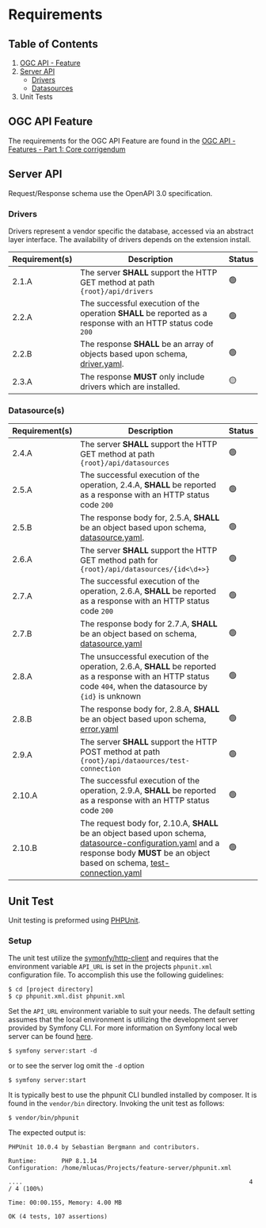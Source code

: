 # Requirements

## Table of Contents

1. [OGC API - Feature](#ogc-api-feature)
2. [Server API](#server-api)
   - [Drivers](#drivers)
   - [Datasources](#datasources)
3. Unit Tests

## OGC API Feature

The requirements for the OGC API Feature are found in the [OGC API - Features - Part 1: Core corrigendum](https://docs.opengeospatial.org/is/17-069r4/17-069r4.html)

## Server API

Request/Response schema use the OpenAPI 3.0 specification.


### Drivers

Drivers represent a vendor specific the database, accessed via an abstract layer interface. The availability of drivers depends on the extension install. 

| Requirement(s) | Description                                                                                                  | Status |
|----------------|--------------------------------------------------------------------------------------------------------------|--------|
| 2.1.A          | The server **SHALL** support the HTTP GET method at path `{root}/api/drivers`                                | 🟢     |
| 2.2.A          | The successful execution of the operation **SHALL** be reported as a response with an HTTP status code `200` | 🟢     |
| 2.2.B          | The response **SHALL** be an array of objects based upon schema, [driver.yaml](openapi/schemas/driver.yaml). | 🟢     |
| 2.3.A          | The response **MUST** only include drivers which are installed.                                              | 🟡     |

### Datasource(s)
| Requirement(s) | Description                                                                                                                                                                                                                                                                       | Status |
|----------------|-----------------------------------------------------------------------------------------------------------------------------------------------------------------------------------------------------------------------------------------------------------------------------------|--------|
| 2.4.A          | The server **SHALL** support the HTTP GET method at path `{root}/api/datasources`                                                                                                                                                                                                 | 🟢     |
| 2.5.A          | The successful execution of the operation, 2.4.A, **SHALL** be reported as a response with an HTTP status code `200`                                                                                                                                                              | 🟢     |
| 2.5.B          | The response body for, 2.5.A, **SHALL** be an object based upon schema, [datasource.yaml](openapi/schemas/datasource.yaml).</li>                                                                                                                                                  | 🟢     |
| 2.6.A          | The server **SHALL** support the HTTP GET method path for `{root}/api/datasources/{id<\d+>}`                                                                                                                                                                                      | 🟢     |
| 2.7.A          | The successful execution of the operation, 2.6.A, **SHALL** be reported as a response with an HTTP status code `200`                                                                                                                                                              | 🟢     |
| 2.7.B          | The response body for 2.7.A, **SHALL** be an object based on schema, [datasource.yaml](openapi/schemas/datasource.yaml)                                                                                                                                                           | 🟢     |
| 2.8.A          | The unsuccessful execution of the operation, 2.6.A, **SHALL** be reported as a response with an HTTP status code `404`, when the datasource by `{id}` is unknown                                                                                                                  | 🟢     |
| 2.8.B          | The response body for, 2.8.A, **SHALL** be an object based upon schema, [error.yaml](openapi/schemas/error.yaml)                                                                                                                                                                  | 🟢     |
| 2.9.A          | The server **SHALL** support the HTTP POST method at path `{root}/api/dataources/test-connection`                                                                                                                                                                                 | 🟢     |
| 2.10.A         | The successful execution of the operation, 2.9.A, **SHALL** be reported as a response with an HTTP status code `200`                                                                                                                                                              | 🟢     |
| 2.10.B         | The request body for, 2.10.A, **SHALL** be an object based upon schema, [datasource-configuration.yaml](openapi/parameters/datasource-configuration.yaml) and a response body **MUST** be an object based on schema, [test-connection.yaml](openapi/schemas/test-connection.yaml) | 🟢     |


## Unit Test

Unit testing is preformed using [PHPUnit](https://phpunit.de/). 

### Setup

The unit test utilize the [symonfy/http-client](https://symfony.com/doc/current/http_client.html) and requires that the
environment variable `API_URL` is set in the projects `phpunit.xml` configuration file. To accomplish this use the 
following guidelines:

```shell
$ cd [project directory]
$ cp phpunit.xml.dist phpunit.xml
```
Set the `API_URL` environment variable to suit your needs. The default setting assumes that the local environment is 
utilizing the development server provided by Symfony CLI. For more information on Symfony local web server can be found
[here](https://symfony.com/doc/current/setup/symfony_server.html).

```shell
$ symfony server:start -d
```
or to see the server log omit the `-d` option
```shell
$ symfony server:start
```
It is typically best to use the phpunit CLI bundled installed by composer. It is found in the `vendor/bin` directory.
Invoking the unit test as follows:

```shell
$ vendor/bin/phpunit
```

The expected output is:
```shell
PHPUnit 10.0.4 by Sebastian Bergmann and contributors.

Runtime:       PHP 8.1.14
Configuration: /home/mlucas/Projects/feature-server/phpunit.xml

....                                                                4 / 4 (100%)

Time: 00:00.155, Memory: 4.00 MB

OK (4 tests, 107 assertions)
```
